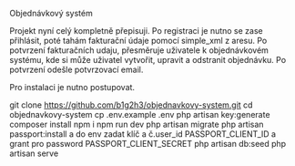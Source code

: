 Objednávkový systém

Projekt nyní celý kompletně přepisuji. 
Po registraci je nutno se zase přihlásit, poté tahám fakturační údaje pomocí simple_xml z aresu.
Po potvrzení fakturačních udaju, přesměruje uživatele k objednávkovém systému, kde si může 
uživatel vytvořit, upravit a odstranit objednávku. Po potvrzení odešle potvrzovací email.


Pro instalaci je nutno postupovat.

git clone https://github.com/b1g2h3/objednavkovy-system.git
cd objednavkovy-system
cp .env.example .env
php artisan key:generate
composer install
npm i
npm run dev
php artisan migrate
php artisan passport:install
a do env zadat klíč a č.user_id PASSPORT_CLIENT_ID
a grant pro password PASSPORT_CLIENT_SECRET
php artisan db:seed
php artisan serve
